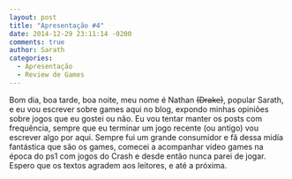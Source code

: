 ```yaml
---
layout: post
title: "Apresentação #4"
date: 2014-12-29 23:11:14 -0200
comments: true
author: Sarath
categories:
  - Apresentação
  - Review de Games
---
```


Bom dia, boa tarde, boa noite, meu nome é Nathan ~~(Drake)~~, popular Sarath, e eu vou escrever sobre games aqui no blog, expondo minhas opiniões sobre jogos que eu gostei ou não. 
Eu vou tentar manter os posts com frequência, sempre que eu terminar um jogo recente (ou antigo) vou escrever algo por aqui. 
Sempre fui um grande consumidor e fã dessa midía fantástica que são os games, comecei a acompanhar video games na época do ps1 com jogos do Crash e desde então nunca parei de jogar. 
Espero que os textos agradem aos leitores, e até a próxima.

